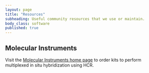 ```yaml
---
layout: page
title: "Resources"
subheading: Useful community resources that we use or maintain.
body_class: software
published: true
---
```


##  Molecular Instruments

Visit the [Molecular Instruments home page][1] to order kits to perform multiplexed in situ hybridization using HCR.

[1]: http://molecularinstruments.org/